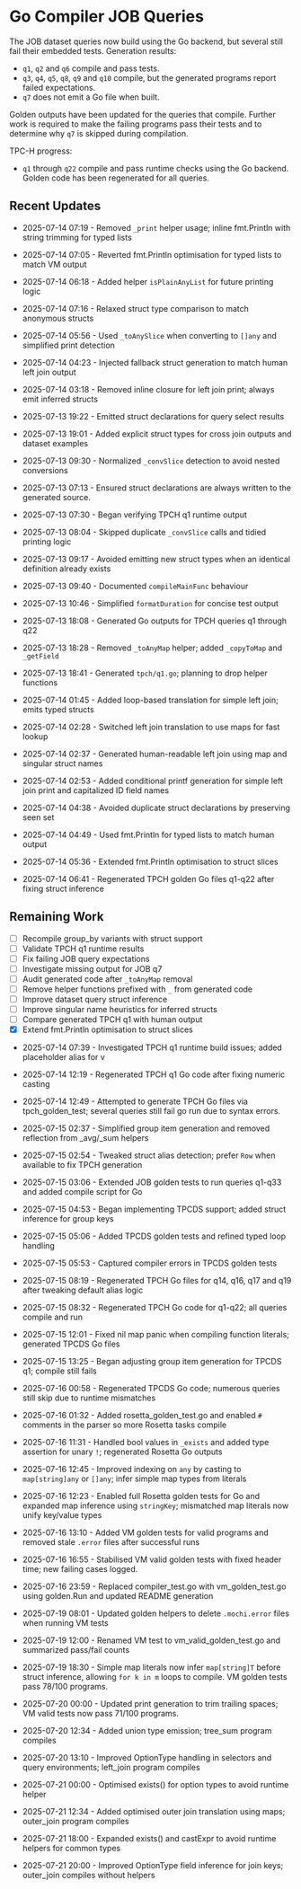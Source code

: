 # Go Compiler JOB Queries

The JOB dataset queries now build using the Go backend, but several
still fail their embedded tests. Generation results:

- `q1`, `q2` and `q6` compile and pass tests.
- `q3`, `q4`, `q5`, `q8`, `q9` and `q10` compile, but the generated
  programs report failed expectations.
- `q7` does not emit a Go file when built.

Golden outputs have been updated for the queries that compile. Further
work is required to make the failing programs pass their tests and to
determine why `q7` is skipped during compilation.

TPC-H progress:

- `q1` through `q22` compile and pass runtime checks using the Go backend.
  Golden code has been regenerated for all queries.

## Recent Updates
- 2025-07-14 07:19 - Removed `_print` helper usage; inline fmt.Println with string trimming for typed lists
- 2025-07-14 07:05 - Reverted fmt.Println optimisation for typed lists to match VM output
- 2025-07-14 06:18 - Added helper `isPlainAnyList` for future printing logic
- 2025-07-14 07:16 - Relaxed struct type comparison to match anonymous structs
- 2025-07-14 05:56 - Used `_toAnySlice` when converting to `[]any` and simplified print detection
- 2025-07-14 04:23 - Injected fallback struct generation to match human left join output
- 2025-07-14 03:18 - Removed inline closure for left join print; always emit inferred structs
- 2025-07-13 19:22 - Emitted struct declarations for query select results
- 2025-07-13 19:01 - Added explicit struct types for cross join outputs and dataset examples

- 2025-07-13 09:30 - Normalized `_convSlice` detection to avoid nested conversions

- 2025-07-13 07:13 - Ensured struct declarations are always written to the
  generated source.
- 2025-07-13 07:30 - Began verifying TPCH q1 runtime output
- 2025-07-13 08:04 - Skipped duplicate `_convSlice` calls and tidied printing
  logic
- 2025-07-13 09:17 - Avoided emitting new struct types when an identical
  definition already exists
- 2025-07-13 09:40 - Documented `compileMainFunc` behaviour
- 2025-07-13 10:46 - Simplified `formatDuration` for concise test output
- 2025-07-13 18:08 - Generated Go outputs for TPCH queries q1 through q22
- 2025-07-13 18:28 - Removed `_toAnyMap` helper; added `_copyToMap` and `_getField`
- 2025-07-13 18:41 - Generated `tpch/q1.go`; planning to drop helper functions
- 2025-07-14 01:45 - Added loop-based translation for simple left join; emits typed structs
- 2025-07-14 02:28 - Switched left join translation to use maps for fast lookup
- 2025-07-14 02:37 - Generated human-readable left join using map and singular struct names
- 2025-07-14 02:53 - Added conditional printf generation for simple left join print and capitalized ID field names
- 2025-07-14 04:38 - Avoided duplicate struct declarations by preserving seen set
- 2025-07-14 04:49 - Used fmt.Println for typed lists to match human output
- 2025-07-14 05:36 - Extended fmt.Println optimisation to struct slices
- 2025-07-14 06:41 - Regenerated TPCH golden Go files q1-q22 after fixing struct inference

## Remaining Work
* [ ] Recompile group_by variants with struct support
* [ ] Validate TPCH q1 runtime results
* [ ] Fix failing JOB query expectations
* [ ] Investigate missing output for JOB q7
* [ ] Audit generated code after `_toAnyMap` removal
* [ ] Remove helper functions prefixed with `_` from generated code
* [ ] Improve dataset query struct inference
* [ ] Improve singular name heuristics for inferred structs
* [ ] Compare generated TPCH q1 with human output
* [x] Extend fmt.Println optimisation to struct slices

- 2025-07-14 07:39 - Investigated TPCH q1 runtime build issues; added placeholder alias for v
- 2025-07-14 12:19 - Regenerated TPCH q1 Go code after fixing numeric casting

- 2025-07-14 12:49 - Attempted to generate TPCH Go files via tpch_golden_test; several queries still fail go run due to syntax errors.
- 2025-07-15 02:37 - Simplified group item generation and removed reflection from _avg/_sum helpers
- 2025-07-15 02:54 - Tweaked struct alias detection; prefer `Row` when available to fix TPCH generation
- 2025-07-15 03:06 - Extended JOB golden tests to run queries q1-q33 and added compile script for Go
- 2025-07-15 04:53 - Began implementing TPCDS support; added struct inference for group keys
- 2025-07-15 05:06 - Added TPCDS golden tests and refined typed loop handling

- 2025-07-15 05:53 - Captured compiler errors in TPCDS golden tests
- 2025-07-15 08:19 - Regenerated TPCH Go files for q14, q16, q17 and q19 after tweaking default alias logic
- 2025-07-15 08:32 - Regenerated TPCH Go code for q1-q22; all queries compile and run
- 2025-07-15 12:01 - Fixed nil map panic when compiling function literals; generated TPCDS Go files
- 2025-07-15 13:25 - Began adjusting group item generation for TPCDS q1; compile still fails

- 2025-07-16 00:58 - Regenerated TPCDS Go code; numerous queries still skip due to runtime mismatches
- 2025-07-16 01:32 - Added rosetta_golden_test.go and enabled `#` comments in the parser so more Rosetta tasks compile
- 2025-07-16 11:31 - Handled bool values in `_exists` and added type assertion for unary `!`; regenerated Rosetta Go outputs
- 2025-07-16 12:45 - Improved indexing on `any` by casting to `map[string]any` or `[]any`; infer simple map types from literals
- 2025-07-16 12:23 - Enabled full Rosetta golden tests for Go and expanded map
  inference using `stringKey`; mismatched map literals now unify key/value types
- 2025-07-16 13:10 - Added VM golden tests for valid programs and removed stale `.error` files after successful runs
- 2025-07-16 16:55 - Stabilised VM valid golden tests with fixed header time; new failing cases logged.
- 2025-07-16 23:59 - Replaced compiler_test.go with vm_golden_test.go using golden.Run and updated README generation
- 2025-07-19 08:01 - Updated golden helpers to delete `.mochi.error` files when running VM tests
- 2025-07-19 12:00 - Renamed VM test to vm_valid_golden_test.go and summarized pass/fail counts
- 2025-07-19 18:30 - Simple map literals now infer `map[string]T` before struct
  inference, allowing `for k in m` loops to compile. VM golden tests pass 78/100
  programs.

- 2025-07-20 00:00 - Updated print generation to trim trailing spaces; VM valid tests now pass 71/100 programs.
- 2025-07-20 12:34 - Added union type emission; tree_sum program compiles
- 2025-07-20 13:10 - Improved OptionType handling in selectors and query environments; left_join program compiles
- 2025-07-21 00:00 - Optimised exists() for option types to avoid runtime helper
- 2025-07-21 12:34 - Added optimised outer join translation using maps; outer_join program compiles
- 2025-07-21 18:00 - Expanded exists() and castExpr to avoid runtime helpers for common types
- 2025-07-21 20:00 - Improved OptionType field inference for join keys; outer_join compiles without helpers
